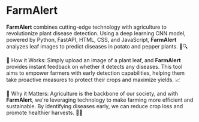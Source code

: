 
<h1>FarmAlert</h1>

<b>FarmAlert</b> combines cutting-edge technology with agriculture to revolutionize plant disease detection. Using a deep learning CNN model, powered by Python, FastAPI, HTML, CSS, and JavaScript, <b>FarmAlert</b> analyzes leaf images to predict diseases in potato and pepper plants. 🍃🔍


🌿 How it Works: Simply upload an image of a plant leaf, and <b>FarmAlert</b> provides instant feedback on whether it detects any diseases. This tool aims to empower farmers with early detection capabilities, helping them take proactive measures to protect their crops and maximize yields. 📈


🔬 Why it Matters: Agriculture is the backbone of our society, and with <b>FarmAlert</b>, we're leveraging technology to make farming more efficient and sustainable. By identifying diseases early, we can reduce crop loss and promote healthier harvests. 🌾💧
